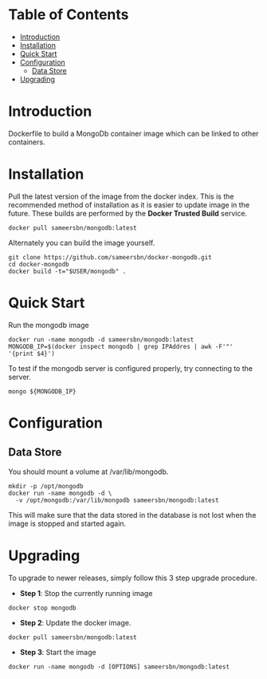 # Table of Contents
- [Introduction](#introduction)
- [Installation](#installation)
- [Quick Start](#quick-start)
- [Configuration](#configuration)
    - [Data Store](#data-store)
- [Upgrading](#upgrading)

# Introduction
Dockerfile to build a MongoDb container image which can be linked to other containers.

# Installation

Pull the latest version of the image from the docker index. This is the recommended method of installation as it is easier to update image in the future. These builds are performed by the **Docker Trusted Build** service.

```
docker pull sameersbn/mongodb:latest
```

Alternately you can build the image yourself.

```
git clone https://github.com/sameersbn/docker-mongodb.git
cd docker-mongodb
docker build -t="$USER/mongodb" .
```

# Quick Start
Run the mongodb image

```
docker run -name mongodb -d sameersbn/mongodb:latest
MONGODB_IP=$(docker inspect mongodb | grep IPAddres | awk -F'"' '{print $4}')
```

To test if the mongodb server is configured properly, try connecting to the server.

```
mongo ${MONGODB_IP}
```

# Configuration

## Data Store
You should mount a volume at /var/lib/mongodb.

```
mkdir -p /opt/mongodb
docker run -name mongodb -d \
  -v /opt/mongodb:/var/lib/mongodb sameersbn/mongodb:latest
```

This will make sure that the data stored in the database is not lost when the image is stopped and started again.

# Upgrading

To upgrade to newer releases, simply follow this 3 step upgrade procedure.

- **Step 1**: Stop the currently running image

```
docker stop mongodb
```

- **Step 2**: Update the docker image.

```
docker pull sameersbn/mongodb:latest
```

- **Step 3**: Start the image

```
docker run -name mongodb -d [OPTIONS] sameersbn/mongodb:latest
```
